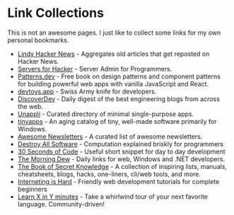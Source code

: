 # Link Collections

This is not an awesome pages. I just like to collect some links for my own personal bookmarks. 

- [Lindy Hacker News](https://hn.lindylearn.io/) - Aggregates old articles that get reposted on Hacker News.
- [Servers for Hacker](https://serversforhackers.com/) - Server Admin for Programmers.
- [Patterns.dev](https://www.patterns.dev/) - Free book on design patterns and component patterns for building powerful web apps with vanilla JavaScript and React.
- [devtoys.app](https://devtoys.app/) - Swiss Army knife for developers.
- [DiscoverDev](https://www.discoverdev.io/) - Daily digest of the best engineering blogs from across the web.
- [Unappli](https://unapp.li/) - Curated directory of minimal single-purpose apps.
- [tinyapps](https://tinyapps.org/) - An aging catalog of tiny, well-made software primarily for Windows.
- [Awesome Newsletters](https://github.com/zudochkin/awesome-newsletters) - A curated list of awesome newsletters.
- [Destroy All Software](https://www.destroyallsoftware.com/screencasts) - Computation explained briskly for programmers
- [30 Seconds of Code](https://www.30secondsofcode.org/) - Useful short snippet for day to day development
- [The Morning Dew](https://www.alvinashcraft.com/) - Daily links for web, Windows and .NET developers.
- [The Book of Secret Knowledge](https://github.com/trimstray/the-book-of-secret-knowledge) - A collection of inspiring lists, manuals, cheatsheets, blogs, hacks, one-liners, cli/web tools, and more.
- [Interneting is Hard](https://www.internetingishard.com/) - Friendly web development tutorials for complete beginners
- [Learn X in Y minutes](https://learnxinyminutes.com/) - Take a whirlwind tour of your next favorite language. Community-driven!